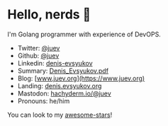 # Hello, nerds 👋

I'm Golang programmer with experience of DevOPS.

* Twitter: [@juev](https://twitter.com/juev)
* Github: [@juev](https://github.com/juev)
* Linkedin: [denis-evsyukov](https://www.linkedin.com/in/denis-evsyukov/)
* Summary: [Denis_Evsyukov.pdf](https://github.com/juev/about.me/raw/master/Resume/Denis_Evsyukov.pdf)
* Blog: [www.juev.org](https://www.juev.org)
* Landing: [denis.evsyukov.org](https://denis.evsyukov.org)
* Mastodon: <a rel="me" href="https://hachyderm.io/@juev">hachyderm.io/@juev</a>
* Pronouns: he/him

You can look to my [awesome-stars](https://github.com/juev/awesome-stars)!
